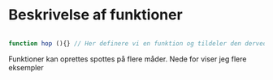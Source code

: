 # Beskrivelse af funktioner

```js

function hop (){} // Her definere vi en funktion og tildeler den derved en egenskab

```

Funktioner kan oprettes spottes på flere måder. Nede for viser jeg flere eksempler
